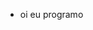 - oi eu programo 
<!---
decieve/decieve is a ✨ special ✨ repository because its `README.md` (this file) appears on your GitHub profile.
You can click the Preview link to take a look at your changes.
--->
